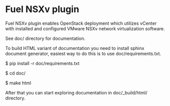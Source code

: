 Fuel NSXv plugin
================

Fuel NSXv plugin enables OpenStack deployment which utilizes vCenter with
installed and configured VMware NSXv network virtualization software.

See doc/ directory for documentation.

To build HTML variant of documentation you need to install sphinx document
generator, easiest way to do this is to use doc/requirements.txt.

  $ pip install -r doc/requirements.txt

  $ cd doc/

  $ make html

After that you can start exploring documentation in doc/_build/html/ directory.
